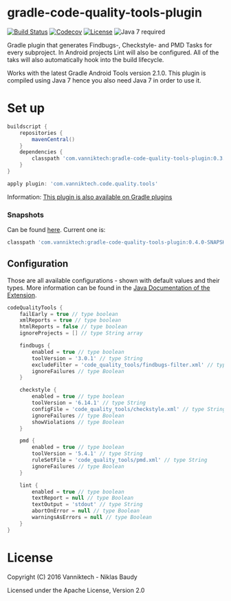 # gradle-code-quality-tools-plugin

[![Build Status](https://travis-ci.org/vanniktech/gradle-code-quality-tools-plugin.svg?branch=master)](https://travis-ci.org/vanniktech/gradle-code-quality-tools-plugin?branch=master)
[![Codecov](https://codecov.io/github/vanniktech/gradle-code-quality-tools-plugin/coverage.svg?branch=master)](https://codecov.io/github/vanniktech/gradle-code-quality-tools-plugin?branch=master)
[![License](http://img.shields.io/:license-apache-blue.svg)](http://www.apache.org/licenses/LICENSE-2.0.html)
![Java 7 required](https://img.shields.io/badge/java-7-brightgreen.svg)

Gradle plugin that generates Findbugs-, Checkstyle- and PMD Tasks for every subproject. In Android projects Lint will also be configured. All of the taks will also automatically hook into the build lifecycle.

Works with the latest Gradle Android Tools version 2.1.0. This plugin is compiled using Java 7 hence you also need Java 7 in order to use it.

# Set up

```groovy
buildscript {
    repositories {
        mavenCentral()
    }
    dependencies {
        classpath 'com.vanniktech:gradle-code-quality-tools-plugin:0.3.0'
    }
}

apply plugin: 'com.vanniktech.code.quality.tools'
```

Information: [This plugin is also available on Gradle plugins](https://plugins.gradle.org/plugin/com.vanniktech.code.quality.tools)

### Snapshots

Can be found [here](https://oss.sonatype.org/#nexus-search;quick~gradle-code-quality-tools-plugin). Current one is:

```groovy
classpath 'com.vanniktech:gradle-code-quality-tools-plugin:0.4.0-SNAPSHOT'
```

## Configuration

Those are all available configurations - shown with default values and their types. More information can be found in the [Java Documentation of the Extension](src/main/groovy/com/vanniktech/code/quality/tools/CodeQualityToolsPluginExtension.groovy).

```groovy
codeQualityTools {
    failEarly = true // type boolean
    xmlReports = true // type boolean
    htmlReports = false // type boolean
    ignoreProjects = [] // type String array

    findbugs {
        enabled = true // type boolean
        toolVersion = '3.0.1' // type String
        excludeFilter = 'code_quality_tools/findbugs-filter.xml' // type String
        ignoreFailures // type Boolean
    }

    checkstyle {
        enabled = true // type boolean
        toolVersion = '6.14.1' // type String
        configFile = 'code_quality_tools/checkstyle.xml' // type String
        ignoreFailures // type Boolean
        showViolations // type Boolean
    }

    pmd {
        enabled = true // type boolean
        toolVersion = '5.4.1' // type String
        ruleSetFile = 'code_quality_tools/pmd.xml' // type String
        ignoreFailures // type Boolean
    }

    lint {
        enabled = true // type boolean
        textReport = null // type Boolean
        textOutput = 'stdout' // type String
        abortOnError = null // type Boolean
        warningsAsErrors = null // type Boolean
    }
}

```

# License

Copyright (C) 2016 Vanniktech - Niklas Baudy

Licensed under the Apache License, Version 2.0